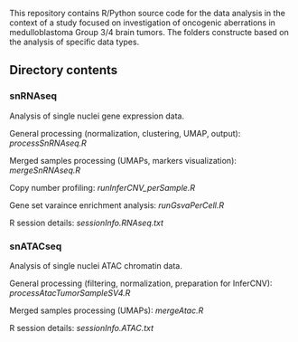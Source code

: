 This repository contains R/Python source code for the data analysis in the context of a study focused on investigation of oncogenic aberrations in medulloblastoma Group 3/4 brain tumors.
The folders constructe based on the analysis of specific data types.

## Directory contents ##

### snRNAseq ###

Analysis of single nuclei gene expression data.

General processing (normalization, clustering, UMAP, output):  *processSnRNAseq.R*

Merged samples processing (UMAPs, markers visualization): _mergeSnRNAseq.R_

Copy number profiling: _runInferCNV_perSample.R_

Gene set varaince enrichment analysis: _runGsvaPerCell.R_

R session details: _sessionInfo.RNAseq.txt_

### snATACseq ###

Analysis of single nuclei ATAC chromatin data.

General processing (filtering, normalization, preparation for InferCNV): _processAtacTumorSampleSV4.R_

Merged samples processing (UMAPs): _mergeAtac.R_

R session details: _sessionInfo.ATAC.txt_






